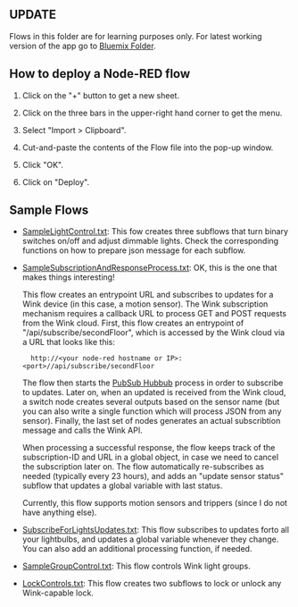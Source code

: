 ## UPDATE
 Flows in this folder are for learning purposes only. 
 For latest working version of the app go to [Bluemix Folder](Bluemix). 


## How to deploy a Node-RED flow

1. Click on the "+" button to get a new sheet.

2. Click on the three bars in the upper-right hand corner to get the menu.

3. Select "Import > Clipboard".

4. Cut-and-paste the contents of the Flow file into the pop-up window.

5. Click "OK".

6. Click on "Deploy".


## Sample Flows

* [SampleLightControl.txt](SampleLightControl.txt):
This fow  creates three subflows that turn binary switches on/off and adjust dimmable lights.
Check the corresponding functions on how to prepare json message for each subflow.

* [SampleSubscriptionAndResponseProcess.txt](SampleSubscriptionAndResponseProcess.txt):
OK, this is the one that makes things interesting!

    This flow creates an entrypoint URL and subscribes to updates for a Wink device (in this case, a motion sensor).
The Wink subscription mechanism requires a callback URL to process GET and POST requests from the Wink cloud.
First, this flow creates an entrypoint of "/api/subscribe/secondFloor",
which is accessed by the Wink cloud via a URL that looks like this:

        http://<your node-red hostname or IP>:<port>//api/subscribe/secondFloor

    The flow then starts the [PubSub Hubbub](https://en.wikipedia.org/wiki/PubSubHubbub) process in order to subscribe to updates.
Later on, when an updated is received from the Wink cloud,
a switch node creates several outputs based on the sensor name
(but you can also write a single function which will process JSON from any sensor).
Finally,
the last set of nodes generates an actual subscribtion message and calls the Wink API.

    When processing a successful response,
the flow keeps track of the subscription-ID and URL in a global object,
in case we need to cancel the subscription later on.
The flow automatically re-subscribes as needed (typically every 23 hours),
and adds an "update sensor status" subflow that updates a global variable with last status.

    Currently,
this flow supports motion sensors and trippers (since I do not have anything else).

* [SubscribeForLightsUpdates.txt](SubscribeForLightsUpdates.txt):
This flow subscribes to updates forto all your lightbulbs,
and updates a global variable whenever they change.
You can also add an additional processing function,
if needed.

* [SampleGroupControl.txt](SampleGroupControl.txt):
This flow controls Wink light groups.

* [LockControls.txt](LockControls.txt):
This flow creates two subflows to lock or unlock any Wink-capable lock.
